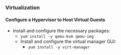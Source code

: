 ### Virtualization

#### Configure a Hypervisor to Host Virtual Guests

- Install and configure the necessary packages:
    - ```yum install -y qemu-kvm qemu-img```
  - Install and configure the virtual manager GUI:
    - ```yum install -y virt-manager```
    
    
    
    
